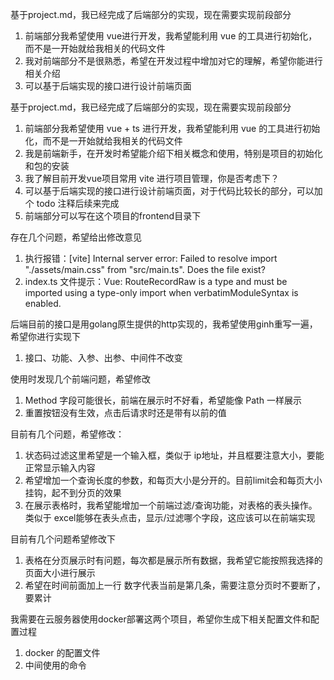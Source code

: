 基于project.md，我已经完成了后端部分的实现，现在需要实现前段部分
1. 前端部分我希望使用 vue进行开发，我希望能利用 vue 的工具进行初始化，而不是一开始就给我相关的代码文件
2. 我对前端部分不是很熟悉，希望在开发过程中增加对它的理解，希望你能进行相关介绍
3. 可以基于后端实现的接口进行设计前端页面

基于project.md，我已经完成了后端部分的实现，现在需要实现前段部分
1. 前端部分我希望使用 vue + ts 进行开发，我希望能利用 vue 的工具进行初始化，而不是一开始就给我相关的代码文件
2. 我是前端新手，在开发时希望能介绍下相关概念和使用，特别是项目的初始化和包的安装
3. 我了解目前开发vue项目常用 vite 进行项目管理，你是否考虑下？
4. 可以基于后端实现的接口进行设计前端页面，对于代码比较长的部分，可以加个 todo 注释后续来完成
5. 前端部分可以写在这个项目的frontend目录下

存在几个问题，希望给出修改意见
1. 执行报错：[vite] Internal server error: Failed to resolve import "./assets/main.css" from "src/main.ts". Does the file exist?
2. index.ts 文件提示：Vue: RouteRecordRaw is a type and must be imported using a type-only import when verbatimModuleSyntax is enabled.

后端目前的接口是用golang原生提供的http实现的，我希望使用ginh重写一遍，希望你进行实现下
1. 接口、功能、入参、出参、中间件不改变

使用时发现几个前端问题，希望修改
1. Method 字段可能很长，前端在展示时不好看，希望能像 Path 一样展示
2. 重置按钮没有生效，点击后请求时还是带有以前的值

目前有几个问题，希望修改：
1. 状态码过滤这里希望是一个输入框，类似于 ip地址，并且框要注意大小，要能正常显示输入内容
2. 希望增加一个查询长度的参数，和每页大小是分开的。目前limit会和每页大小挂钩，起不到分页的效果
3. 在展示表格时，我希望能增加一个前端过滤/查询功能，对表格的表头操作。类似于 excel能够在表头点击，显示/过滤哪个字段，这应该可以在前端实现

目前有几个问题希望修改下
1. 表格在分页展示时有问题，每次都是展示所有数据，我希望它能按照我选择的页面大小进行展示
2. 希望在时间前面加上一行 数字代表当前是第几条，需要注意分页时不要断了，要累计

我需要在云服务器使用docker部署这两个项目，希望你生成下相关配置文件和配置过程
1. docker 的配置文件
2. 中间使用的命令
